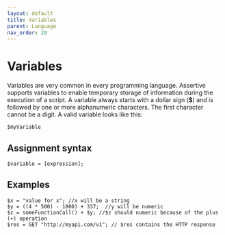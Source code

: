 ```yaml
---
layout: default
title: Variables
parent: Language
nav_order: 20
---
```


# Variables
Variables are very common in every programming language. Assertive supports variables to enable temporary storage of information during the execution of a script. 
A variable always starts with a dollar sign (**$**) and is followed by one or more alphanumeric characters. The first character cannot be a digit. A valid variable looks like this:

```assertive
$myVariable
```

## Assignment syntax
```
$variable = [expression];
```

## Examples

```assertive
$x = "value for x"; //x will be a string
$y = ((4 * 500) - 1000) + 337;  //y will be numeric
$z = someFunctionCall() + $y; //$z should numeric because of the plus (+) operation
$res = GET "http://myapi.com/v1"; // $res contains the HTTP response 
```
